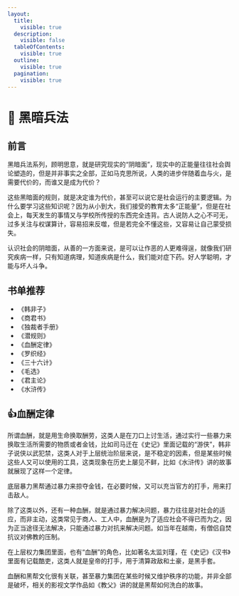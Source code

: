 ```yaml
---
layout:
  title:
    visible: true
  description:
    visible: false
  tableOfContents:
    visible: true
  outline:
    visible: true
  pagination:
    visible: true
---
```


# 🥷 黑暗兵法

## 前言

黑暗兵法系列，顾明思意，就是研究现实的“阴暗面”，现实中的正能量往往社会舆论塑造的，但是并非事实之全部，正如马克思所说，人类的进步伴随着血与火，是需要代价的，而谁又是成为代价？

这些黑暗面的规则，就是决定谁为代价，甚至可以说它是社会运行的主要逻辑。为什么要学习这些知识呢？因为从小到大，我们接受的教育太多“正能量”，但是在社会上，每天发生的事情又与学校所传授的东西完全违背。古人说防人之心不可无，过多关注与权谋算计，容易招来反噬，但是若完全不懂这些，又容易让自己蒙受损失。

认识社会的阴暗面，从善的一方面来说，是可以让作恶的人更难得逞，就像我们研究疾病一样，只有知道病理，知道疾病是什么，我们能对症下药。好人学聪明，才能与坏人斗争。

## 书单推荐

* 《韩非子》
* 《商君书》
* 《独裁者手册》
* 《潜规则》
* 《血酬定律》
* 《罗织经》
* 《三十六计》
* 《毛选》
* 《君主论》
* 《水浒传》

## :thumbsup:血酬定律

所谓血酬，就是用生命换取酬劳，这类人是在刀口上讨生活，通过实行一些暴力来换取生活所需要的物质或者金钱，比如司马迁在《史记》里面记载的“游侠”，韩非子说侠以武犯禁，这类人对于上层统治阶层来说，是不稳定的因素，但是某些时候这些人又可以使用的工具，这类现象在历史上屡见不鲜，比如《水浒传》讲的故事就展现了这样一个定律。

底层暴力黑帮通过暴力来掠夺金钱，在必要时候，又可以充当官方的打手，用来打击敌人。

除了这类以外，还有一种血酬，就是通过暴力解决问题，暴力往往是对社会的适应，而非主动，这类常见于商人、工人中，血酬是为了适应社会不得已而为之，因为正当途径无法解决，只能通过暴力对抗来解决问题。如当年在越南，有僧侣自焚抗议对佛教的压制。

在上层权力集团里面，也有“血酬”的角色，比如著名太监刘瑾，在《史记》《汉书》里面有记载酷吏，这类人就是皇帝的打手，用于清算政敌和土豪，是黑手套。

血酬和黑帮文化很有关联，甚至暴力集团在某些时候又维护秩序的功能，并非全部是破坏，相关的影视文学作品如《教父》讲的就是黑帮如何洗白的故事。



